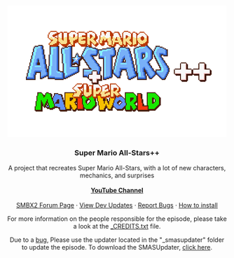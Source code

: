 <!-- PROJECT LOGO -->
<br />
<div align="center">
  <a href="https://github.com/SpencerEverly/smasplusplus">
    <img src="Super Mario All-Stars++/launcher/title-final-2x.png" alt="SMAS++ Logo" width="500" height="300">
  </a>

<h3 align="center">Super Mario All-Stars++</h3>

<p align="center">
    A project that recreates Super Mario All-Stars, with a lot of new characters, mechanics, and surprises
    <br />
    <br />
    <a href="https://www.youtube.com/c/SpencerEverly1"><strong>YouTube Channel</strong></a>
    <br />
    <br />
    <a href="https://www.supermariobrosx.org/forums/viewtopic.php?f=90&t=27456">SMBX2 Forum Page</a>
    ·
    <a href="https://www.youtube.com/playlist?list=PL1JV-WgowEYajO0r3LHs88fZPkRejOJdl">View Dev Updates</a>
    ·
    <a href="https://github.com/SpencerEverly/smasplusplus/issues">Report Bugs</a>
    ·
    <a href="https://github.com/SpencerEverly/smasplusplus/wiki">How to install</a>
  </p>
</div>

<p align="center">
    For more information on the people responsible for the episode, please take a look at the <a href="https://github.com/SpencerEverly/smasplusplus/blob/main/Super%20Mario%20All-Stars%2B%2B/_CREDITS.txt">_CREDITS.txt</a> file.
    <br />
</div>

<p align="center">
    Due to a <a href="https://github.com/SpencerEverly/smasplusplus/issues/2">bug</a>, Please use the updater located in the "_smasupdater" folder to update the episode. To download the SMASUpdater, <a href="https://github.com/SpencerEverly/smasplusplus/tree/main/_smasupdater">click here</a>.
    <br />
</div>
